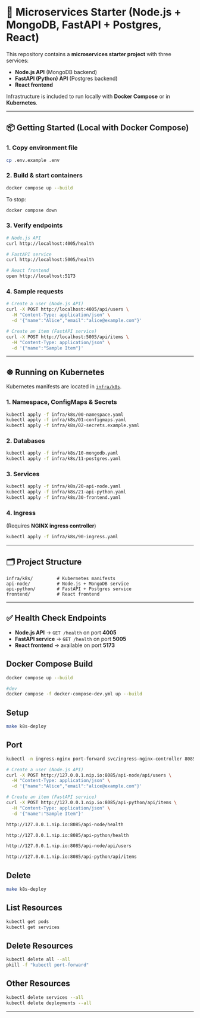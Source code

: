 # 🚀 Microservices Starter (Node.js + MongoDB, FastAPI + Postgres, React)

This repository contains a **microservices starter project** with three services:

* **Node.js API** (MongoDB backend)
* **FastAPI (Python) API** (Postgres backend)
* **React frontend**

Infrastructure is included to run locally with **Docker Compose** or in **Kubernetes**.

---

## 📦 Getting Started (Local with Docker Compose)

### 1. Copy environment file

```bash
cp .env.example .env
```

### 2. Build & start containers

```bash
docker compose up --build
```

To stop:

```bash
docker compose down
```

### 3. Verify endpoints

```bash
# Node.js API
curl http://localhost:4005/health

# FastAPI service
curl http://localhost:5005/health

# React frontend
open http://localhost:5173
```

### 4. Sample requests

```bash
# Create a user (Node.js API)
curl -X POST http://localhost:4005/api/users \
  -H "Content-Type: application/json" \
  -d '{"name":"Alice","email":"alice@example.com"}'

# Create an item (FastAPI service)
curl -X POST http://localhost:5005/api/items \
  -H "Content-Type: application/json" \
  -d '{"name":"Sample Item"}'
```

---

## ☸️ Running on Kubernetes

Kubernetes manifests are located in [`infra/k8s`](infra/k8s).

### 1. Namespace, ConfigMaps & Secrets

```bash
kubectl apply -f infra/k8s/00-namespace.yaml
kubectl apply -f infra/k8s/01-configmaps.yaml
kubectl apply -f infra/k8s/02-secrets.example.yaml
```

### 2. Databases

```bash
kubectl apply -f infra/k8s/10-mongodb.yaml
kubectl apply -f infra/k8s/11-postgres.yaml
```

### 3. Services

```bash
kubectl apply -f infra/k8s/20-api-node.yaml
kubectl apply -f infra/k8s/21-api-python.yaml
kubectl apply -f infra/k8s/30-frontend.yaml
```

### 4. Ingress

(Requires **NGINX ingress controller**)

```bash
kubectl apply -f infra/k8s/90-ingress.yaml
```

---

## 🗂 Project Structure

```
infra/k8s/         # Kubernetes manifests
api-node/          # Node.js + MongoDB service
api-python/        # FastAPI + Postgres service
frontend/          # React frontend
```

---

## ✅ Health Check Endpoints

* **Node.js API** → `GET /health` on port **4005**
* **FastAPI service** → `GET /health` on port **5005**
* **React frontend** → available on port **5173**

## Docker Compose Build
```bash
docker compose up --build

#dev
docker compose -f docker-compose-dev.yml up --build
```

## Setup
```bash
make k8s-deploy
```



## Port
```bash
kubectl -n ingress-nginx port-forward svc/ingress-nginx-controller 8085:80

# Create a user (Node.js API)
curl -X POST http://127.0.0.1.nip.io:8085/api-node/api/users \
  -H "Content-Type: application/json" \
  -d '{"name":"Alice","email":"alice@example.com"}'

# Create an item (FastAPI service)
curl -X POST http://127.0.0.1.nip.io:8085/api-python/api/items \
  -H "Content-Type: application/json" \
  -d '{"name":"Sample Item"}'

http://127.0.0.1.nip.io:8085/api-node/health

http://127.0.0.1.nip.io:8085/api-python/health

http://127.0.0.1.nip.io:8085/api-node/api/users

http://127.0.0.1.nip.io:8085/api-python/api/items
```


## Delete
```bash
make k8s-deploy
```

## List Resources
```bash
kubectl get pods
kubectl get services
```

## Delete Resources
```bash
kubectl delete all --all
pkill -f "kubectl port-forward"
```

## Other Resources
```bash
kubectl delete services --all
kubectl delete deployments --all
```
---